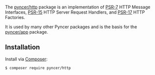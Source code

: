 The [pyncer/http](https://github.com/pyncerrc/pyncer-http) package is an
implementation of [PSR-7](https://www.php-fig.org/psr/psr-7) HTTP Message Interfaces,
[PSR-15](https://www.php-fig.org/psr/psr-15) HTTP Server Request Handlers, and
[PSR-17](https://www.php-fig.org/psr/psr-17) HTTP Factories.

It is used by many other Pyncer packages and is the basis for the
[pyncer/app](/app) package.

## Installation

Install via [Composer](https://getcomposer.org):

```bash
$ composer require pyncer/http
```
